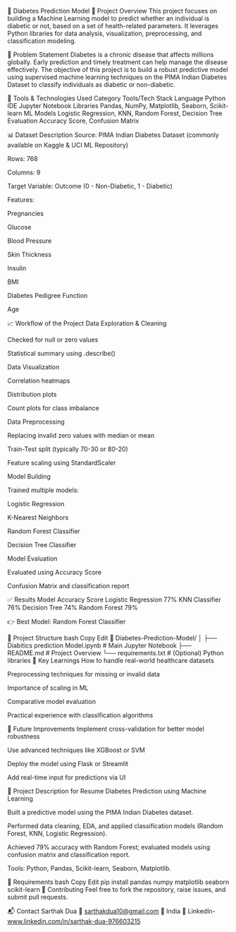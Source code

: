 🧠 Diabetes Prediction Model
🚀 Project Overview
This project focuses on building a Machine Learning model to predict whether an individual is diabetic or not, based on a set of health-related parameters. It leverages Python libraries for data analysis, visualization, preprocessing, and classification modeling.

📌 Problem Statement
Diabetes is a chronic disease that affects millions globally. Early prediction and timely treatment can help manage the disease effectively. The objective of this project is to build a robust predictive model using supervised machine learning techniques on the PIMA Indian Diabetes Dataset to classify individuals as diabetic or non-diabetic.

🧰 Tools & Technologies Used
Category	Tools/Tech Stack
Language	Python
IDE	Jupyter Notebook
Libraries	Pandas, NumPy, Matplotlib, Seaborn, Scikit-learn
ML Models	Logistic Regression, KNN, Random Forest, Decision Tree
Evaluation	Accuracy Score, Confusion Matrix

📊 Dataset Description
Source: PIMA Indian Diabetes Dataset (commonly available on Kaggle & UCI ML Repository)

Rows: 768

Columns: 9

Target Variable: Outcome (0 - Non-Diabetic, 1 - Diabetic)

Features:

Pregnancies

Glucose

Blood Pressure

Skin Thickness

Insulin

BMI

Diabetes Pedigree Function

Age

📈 Workflow of the Project
Data Exploration & Cleaning

Checked for null or zero values

Statistical summary using .describe()

Data Visualization

Correlation heatmaps

Distribution plots

Count plots for class imbalance

Data Preprocessing

Replacing invalid zero values with median or mean

Train-Test split (typically 70-30 or 80-20)

Feature scaling using StandardScaler

Model Building

Trained multiple models:

Logistic Regression

K-Nearest Neighbors

Random Forest Classifier

Decision Tree Classifier

Model Evaluation

Evaluated using Accuracy Score

Confusion Matrix and classification report

✅ Results
Model	Accuracy Score
Logistic Regression	77%
KNN Classifier	76%
Decision Tree	74%
Random Forest	79%

👉 Best Model: Random Forest Classifier

📂 Project Structure
bash
Copy
Edit
📁 Diabetes-Prediction-Model/
│
├── Diabitics prediction Model.ipynb    # Main Jupyter Notebook
├── README.md                           # Project Overview
└── requirements.txt                    # (Optional) Python libraries
📌 Key Learnings
How to handle real-world healthcare datasets

Preprocessing techniques for missing or invalid data

Importance of scaling in ML

Comparative model evaluation

Practical experience with classification algorithms

🧠 Future Improvements
Implement cross-validation for better model robustness

Use advanced techniques like XGBoost or SVM

Deploy the model using Flask or Streamlit

Add real-time input for predictions via UI

💼 Project Description for Resume
Diabetes Prediction using Machine Learning

Built a predictive model using the PIMA Indian Diabetes dataset.

Performed data cleaning, EDA, and applied classification models (Random Forest, KNN, Logistic Regression).

Achieved 79% accuracy with Random Forest; evaluated models using confusion matrix and classification report.

Tools: Python, Pandas, Scikit-learn, Seaborn, Matplotlib.

📎 Requirements
bash
Copy
Edit
pip install pandas numpy matplotlib seaborn scikit-learn
🤝 Contributing
Feel free to fork the repository, raise issues, and submit pull requests.

📬 Contact
Sarthak Dua
📧 sarthakdua10@gmail.com
📍 India
📎 LinkedIn- www.linkedin.com/in/sarthak-dua-976603215


